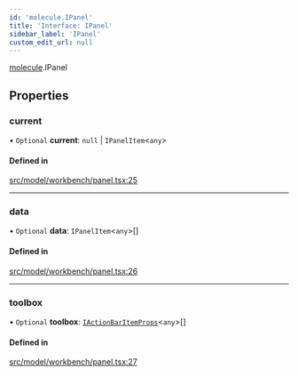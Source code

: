 ```yaml
---
id: 'molecule.IPanel'
title: 'Interface: IPanel'
sidebar_label: 'IPanel'
custom_edit_url: null
---
```


[molecule](../namespaces/molecule).IPanel

## Properties

### current

• `Optional` **current**: `null` \| `IPanelItem`<`any`\>

#### Defined in

[src/model/workbench/panel.tsx:25](https://github.com/DTStack/molecule/blob/b675cb9/src/model/workbench/panel.tsx#L25)

---

### data

• `Optional` **data**: `IPanelItem`<`any`\>[]

#### Defined in

[src/model/workbench/panel.tsx:26](https://github.com/DTStack/molecule/blob/b675cb9/src/model/workbench/panel.tsx#L26)

---

### toolbox

• `Optional` **toolbox**: [`IActionBarItemProps`](molecule.component.IActionBarItemProps)<`any`\>[]

#### Defined in

[src/model/workbench/panel.tsx:27](https://github.com/DTStack/molecule/blob/b675cb9/src/model/workbench/panel.tsx#L27)
